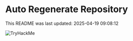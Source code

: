 # Auto Regenerate Repository

This README was last updated: 2025-04-19 09:08:12

 ![TryHackMe](https://tryhackme.com/badge/533634)